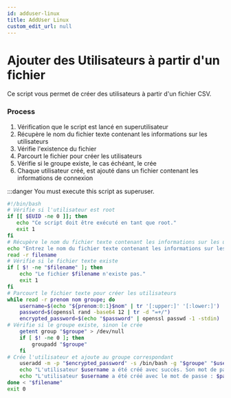 ```yaml
---
id: adduser-linux
title: AddUser Linux
custom_edit_url: null
---
```


# Ajouter des Utilisateurs à partir d'un fichier

Ce script vous permet de créer des utilisateurs à partir d'un fichier CSV.

### Process

1. Vérification que le script est lancé en superutilisateur
2. Récupère le nom du fichier texte contenant les informations sur les utilisateurs
3. Vérifie l'existence du fichier
4. Parcourt le fichier pour créer les utilisateurs
5. Vérifie si le groupe existe, le cas échéant, le crée
6. Chaque utilisateur créé, est ajouté dans un fichier contenant les informations de connexion 

:::danger You must execute this script as superuser.

```sh showLineNumbers
#!/bin/bash
# Vérifie si l'utilisateur est root
if [[ $EUID -ne 0 ]]; then
   echo "Ce script doit être exécuté en tant que root." 
   exit 1
fi
# Récupère le nom du fichier texte contenant les informations sur les utilisateurs
echo "Entrez le nom du fichier texte contenant les informations sur les utilisateurs (format : prenom nom groupe): "
read -r filename
# Vérifie si le fichier texte existe
if [ $! -ne "$filename" ]; then
    echo "Le fichier $filename n'existe pas."
    exit 1
fi
# Parcourt le fichier texte pour créer les utilisateurs
while read -r prenom nom groupe; do
    username=$(echo "${prenom:0:1}$nom" | tr '[:upper:]' '[:lower:]')
    password=$(openssl rand -base64 12 | tr -d "=+/")
    encrypted_password=$(echo "$password" | openssl passwd -1 -stdin)
# Vérifie si le groupe existe, sinon le crée
    getent group "$groupe" > /dev/null
    if [ $! -ne 0 ]; then
        groupadd "$groupe"
    fi
# Crée l'utilisateur et ajoute au groupe correspondant
    useradd -m -p "$encrypted_password" -s /bin/bash -g "$groupe" "$username"
    echo "L'utilisateur $username a été créé avec succès. Son mot de passe est : $password"
    echo "L'utilisateur $username a été créé avec le mot de passe : $password" >> login_users.txt
done < "$filename"
exit 0

```
